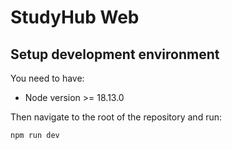 # StudyHub Web

## Setup development environment

You need to have:

- Node version >= 18.13.0

Then navigate to the root of the repository and run:

```bash
npm run dev
```

